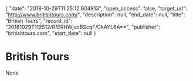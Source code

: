 {
  "date": "2018-10-29T11:25:12.604913", 
  "open_access": false, 
  "target_url": "http://www.britishtours.com/", 
  "description": null, 
  "end_date": null, 
  "title": "British Tours", 
  "record_id": "20181029T112512/RfERHWjvoBScqF/CkAYL6A==", 
  "publisher": "britishtours.com", 
  "start_date": null
}

# British Tours

None